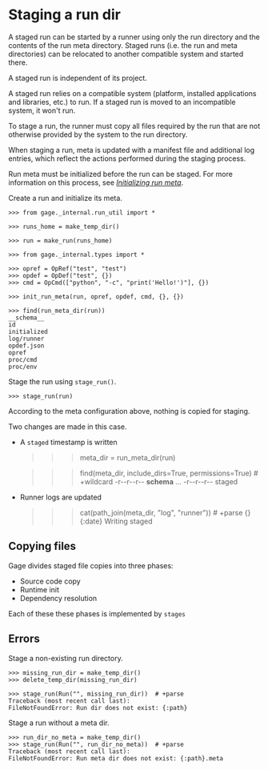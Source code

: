 # Staging a run dir

A staged run can be started by a runner using only the run directory and
the contents of the run meta directory. Staged runs (i.e. the run and
meta directories) can be relocated to another compatible system and
started there.

A staged run is independent of its project.

A staged run relies on a compatible system (platform, installed
applications and libraries, etc.) to run. If a staged run is moved to an
incompatible system, it won't run.

To stage a run, the runner must copy all files required by the run that
are not otherwise provided by the system to the run directory.

When staging a run, meta is updated with a manifest file and additional
log entries, which reflect the actions performed during the staging
process.

Run meta must be initialized before the run can be staged. For more
information on this process, see [*Initializing run
meta*](run-lifecycle-2-init-meta.md).

Create a run and initialize its meta.

    >>> from gage._internal.run_util import *

    >>> runs_home = make_temp_dir()

    >>> run = make_run(runs_home)

    >>> from gage._internal.types import *

    >>> opref = OpRef("test", "test")
    >>> opdef = OpDef("test", {})
    >>> cmd = OpCmd(["python", "-c", "print('Hello!')"], {})

    >>> init_run_meta(run, opref, opdef, cmd, {}, {})

    >>> find(run_meta_dir(run))
    __schema__
    id
    initialized
    log/runner
    opdef.json
    opref
    proc/cmd
    proc/env

Stage the run using `stage_run()`.

    >>> stage_run(run)

According to the meta configuration above, nothing is copied for
staging.

Two changes are made in this case.

- A `staged` timestamp is written

    >>> meta_dir = run_meta_dir(run)

    >>> find(meta_dir, include_dirs=True, permissions=True)  # +wildcard
    -r--r--r-- __schema__
    ...
    -r--r--r-- staged

- Runner logs are updated

    >>> cat(path_join(meta_dir, "log", "runner"))  # +parse
    {}
    {:date} Writing staged

## Copying files

Gage divides staged file copies into three phases:

- Source code copy
- Runtime init
- Dependency resolution

Each of these these phases is implemented by `stages`

## Errors

Stage a non-existing run directory.

    >>> missing_run_dir = make_temp_dir()
    >>> delete_temp_dir(missing_run_dir)

    >>> stage_run(Run("", missing_run_dir))  # +parse
    Traceback (most recent call last):
    FileNotFoundError: Run dir does not exist: {:path}

Stage a run without a meta dir.

    >>> run_dir_no_meta = make_temp_dir()
    >>> stage_run(Run("", run_dir_no_meta))  # +parse
    Traceback (most recent call last):
    FileNotFoundError: Run meta dir does not exist: {:path}.meta
